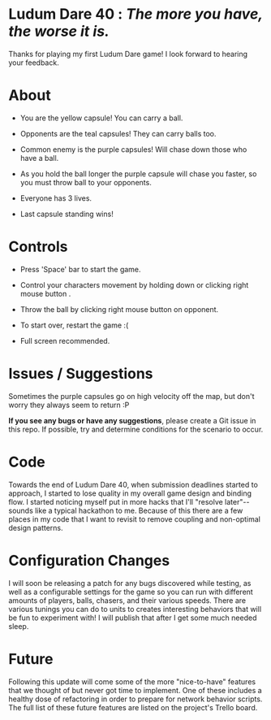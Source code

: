 # Ludum Dare 40 : _The more you have, the worse it is._

Thanks for playing my first Ludum Dare game! I look forward to hearing your feedback.

# About

- You are the yellow capsule! You can carry a ball.

- Opponents are the teal capsules! They can carry balls too.

- Common enemy is the purple capsules! Will chase down those who have a ball.

- As you hold the ball longer the purple capsule will chase you faster, so you must throw ball to your opponents.

- Everyone has 3 lives. 

- Last capsule standing wins!

# Controls

- Press 'Space' bar to start the game.

- Control your characters movement by holding down or clicking right mouse button .

- Throw the ball by clicking right mouse button on opponent.

- To start over, restart the game :(

- Full screen recommended.

# Issues / Suggestions

Sometimes the purple capsules go on high velocity off the map, but don't worry they always seem to return :P

**If you see any bugs or have any suggestions**, please create a Git issue in this repo. If possible, try and determine conditions for the scenario to occur.

# Code

Towards the end of Ludum Dare 40, when submission deadlines started to approach, I started to lose quality in my overall game design and binding flow. I started noticing myself put in more hacks that I'll "resolve later"--sounds like a typical hackathon to me. Because of this there are a few places in my code that I want to revisit to remove coupling and non-optimal design patterns.

# Configuration Changes

I will soon be releasing a patch for any bugs discovered while testing, as well as a configurable settings for the game so you can run with different amounts of players, balls, chasers, and their various speeds. There are various tunings you can do to units to creates interesting behaviors that will be fun to experiment with! I will publish that after I get some much needed sleep.

# Future

Following this update will come some of the more "nice-to-have" features that we thought of but never got time to implement. One of these includes a healthy dose of refactoring in order to prepare for network behavior scripts. The full list of these future features are listed on the project's Trello board. 

